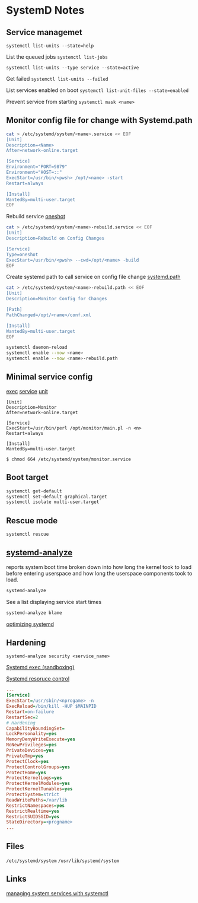 # SystemD Notes

## Service managemet

`systemctl list-units --state=help`

List the queued jobs `systemctl list-jobs`

`systemctl list-units --type service --state=active`

Get failed `systemctl list-units --failed`

List services enabled on boot `systemctl list-unit-files --state=enabled`

Prevent service from starting `systemctl mask <name>`

## Monitor config file for change with Systemd.path

```sh
cat > /etc/systemd/system/<name>.service << EOF
[Unit]
Description=<Name>
After=network-online.target

[Service]
Environment="PORT=9879"
Environment="HOST=::"
ExecStart=/usr/bin/<pwsh> /opt/<name> -start
Restart=always

[Install]
WantedBy=multi-user.target
EOF
```

Rebuild service [oneshot](https://www.redhat.com/sysadmin/systemd-oneshot-service)

```sh
cat > /etc/systemd/system/<name>-rebuild.service << EOF
[Unit]
Description=Rebuild on Config Changes

[Service]
Type=oneshot
ExecStart=/usr/bin/<pwsh> --cwd=/opt/<name> -build
EOF
```

Create systemd path to call service on config file change [systemd.path](https://www.freedesktop.org/software/systemd/man/systemd.path.html)

```sh
cat > /etc/systemd/system/<name>-rebuild.path << EOF
[Unit]
Description=Monitor Config for Changes

[Path]
PathChanged=/opt/<name>/conf.xml

[Install]
WantedBy=multi-user.target
EOF
```

```sh
systemctl daemon-reload
systemctl enable --now <name>
systemctl enable --now <name>-rebuild.path
```

## Minimal service config

[exec](https://www.freedesktop.org/software/systemd/man/systemd.exec.html) [service](https://www.freedesktop.org/software/systemd/man/systemd.service.html) [unit](https://www.freedesktop.org/software/systemd/man/systemd.unit.html)

```
[Unit]
Description=Monitor
After=network-online.target

[Service]
ExecStart=/usr/bin/perl /opt/monitor/main.pl -n <n>
Restart=always

[Install]
WantedBy=multi-user.target
```

`$ chmod 664 /etc/systemd/system/monitor.service`

## Boot target

```sh
systemctl get-default
systemctl set-default graphical.target
systemctl isolate multi-user.target
```

## Rescue mode

```sh
systemctl rescue
```

## [systemd-analyze](https://www.freedesktop.org/software/systemd/man/systemd-analyze.html)

reports system boot time broken down into how long the kernel took to load before entering userspace and how long the userspace components took to load.

```sh
systemd-analyze
```

See a list displaying service start times

```sh
systemd-analyze blame
```

[optimizing systemd](https://access.redhat.com/documentation/en-us/red_hat_enterprise_linux/8/html/configuring_basic_system_settings/optimizing-systemd-to-shorten-the-boot-time_configuring-basic-system-settings#ref_a-guide-to-selecting-services-that-can-be-safely-disabled_optimizing-systemd-to-shorten-the-boot-time)

## Hardening

`systemd-analyze security <service_name>`

[Systemd exec (sandboxing)](https://www.freedesktop.org/software/systemd/man/systemd.exec.html)

[Systemd resoruce control](https://www.freedesktop.org/software/systemd/man/systemd.resource-control.html#)

```ini
...
[Service]
ExecStart=/usr/sbin/<nprogame> -n
ExecReload=/bin/kill -HUP $MAINPID
Restart=on-failure
RestartSec=2
# Hardening
CapabilityBoundingSet=
LockPersonality=yes
MemoryDenyWriteExecute=yes
NoNewPrivileges=yes
PrivateDevices=yes
PrivateTmp=yes
ProtectClock=yes
ProtectControlGroups=yes
ProtectHome=yes
ProtectKernelLogs=yes
ProtectKernelModules=yes
ProtectKernelTunables=yes
ProtectSystem=strict
ReadWritePaths=/var/lib
RestrictNamespaces=yes
RestrictRealtime=yes
RestrictSUIDSGID=yes
StateDirectory=<progname>
...
```

## Files

`/etc/systemd/system` `/usr/lib/systemd/system`

## Links

[managing system services with systemctl](https://access.redhat.com/documentation/en-us/red_hat_enterprise_linux/8/html/configuring_basic_system_settings/managing-system-services-with-systemctl_configuring-basic-system-settings)
